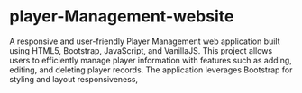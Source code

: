 # player-Management-website
A responsive and user-friendly Player Management web application built using HTML5, Bootstrap, JavaScript, and VanillaJS. This project allows users to efficiently manage player information with features such as adding, editing, and deleting player records. The application leverages Bootstrap for styling and layout responsiveness, 
